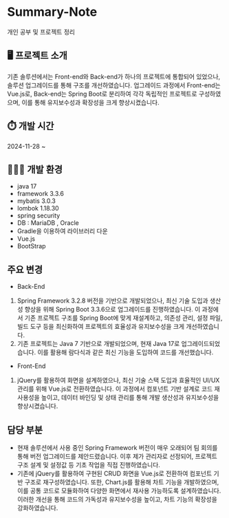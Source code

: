 # Summary-Note
개인 공부 및 프로젝트 정리

## 🖥️ 프로젝트 소개
기존 솔루션에서는 Front-end와 Back-end가 하나의 프로젝트에 통합되어 있었으나, 솔루션 업그레이드를 통해 구조를 개선하였습니다. 업그레이드 과정에서 Front-end는 Vue.js로, Back-end는 Spring Boot로 분리하여 각각 독립적인 프로젝트로 구성하였으며, 이를 통해 유지보수성과 확장성을 크게 향상시켰습니다.

## ⏱️ 개발 시간
2024-11-28 ~ 

## 🧑🏻‍💻 개발 환경
- java 17
- framework 3.3.6
- mybatis 3.0.3
- lombok 1.18.30
- spring security
- DB : MariaDB , Oracle
- Gradle을 이용하여 라이브러리 다운
- Vue.js
- BootStrap

## 주요 변경
- Back-End
1. Spring Framework 3.2.8 버전을 기반으로 개발되었으나, 최신 기술 도입과 생산성 향상을 위해 Spring Boot 3.3.6으로 업그레이드를 진행하였습니다. 이 과정에서 기존 프로젝트 구조를 Spring Boot에 맞게 재설계하고, 의존성 관리, 설정 파일, 빌드 도구 등을 최신화하여 프로젝트의 효율성과 유지보수성을 크게 개선하였습니다.
2. 기존 프로젝트는 Java 7 기반으로 개발되었으며, 현재 Java 17로 업그레이드되었습니다. 이를 활용해 람다식과 같은 최신 기능을 도입하여 코드를 개선했습니다.

- Front-End
1. jQuery를 활용하여 화면을 설계하였으나, 최신 기술 스택 도입과 효율적인 UI/UX 관리를 위해 Vue.js로 전환하였습니다. 이 과정에서 컴포넌트 기반 설계로 코드 재사용성을 높이고, 데이터 바인딩 및 상태 관리를 통해 개발 생산성과 유지보수성을 향상시켰습니다.


## 담당 부분
- 현재 솔루션에서 사용 중인 Spring Framework 버전이 매우 오래되어 팀 회의를 통해 버전 업그레이드를 제안드렸습니다. 이후 제가 관리자로 선정되어, 프로젝트 구조 설계 및 설정값 등 기초 작업을 직접 진행하였습니다.
- 기존에 jQuery를 활용하여 구현된 CRUD 화면을 Vue.js로 전환하여 컴포넌트 기반 구조로 재구성하였습니다. 또한, Chart.js를 활용해 차트 기능을 개발하였으며, 이를 공통 코드로 모듈화하여 다양한 화면에서 재사용 가능하도록 설계하였습니다. 이러한 개선을 통해 코드의 가독성과 유지보수성을 높이고, 차트 기능의 확장성을 강화하였습니다. 
